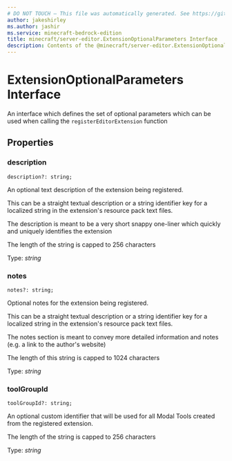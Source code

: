 ```yaml
---
# DO NOT TOUCH — This file was automatically generated. See https://github.com/mojang/minecraftapidocsgenerator to modify descriptions, examples, etc.
author: jakeshirley
ms.author: jashir
ms.service: minecraft-bedrock-edition
title: minecraft/server-editor.ExtensionOptionalParameters Interface
description: Contents of the @minecraft/server-editor.ExtensionOptionalParameters class.
---
```

# ExtensionOptionalParameters Interface

An interface which defines the set of optional parameters which can be used when calling the `registerEditorExtension` function

## Properties

### **description**
`description?: string;`

An optional text description of the extension being registered. 

This can be a straight textual description or a string identifier key for a localized string in the extension's resource pack text files.

The description is meant to be a very short snappy one-liner which quickly and uniquely identifies the extension

The length of the string is capped to 256 characters

Type: *string*

### **notes**
`notes?: string;`

Optional notes for the extension being registered.  

This can be a straight textual description or a string identifier key for a localized string in the extension's resource pack text files.

The notes section is meant to convey more detailed information and notes (e.g. a link to the author's website)

The length of this string is capped to 1024 characters

Type: *string*

### **toolGroupId**
`toolGroupId?: string;`

An optional custom identifier that will be used for all Modal Tools created from the registered extension. 

The length of the string is capped to 256 characters

Type: *string*
